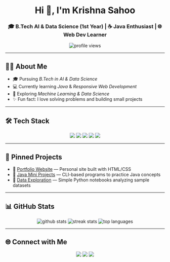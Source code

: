 <!-- Profile README -->

<h1 align="center">Hi 👋, I'm Krishna Sahoo</h1>
<h3 align="center">🎓 B.Tech AI & Data Science (1st Year) | ☕ Java Enthusiast | 🌐 Web Dev Learner</h3>

<p align="center">
  <img src="https://komarev.com/ghpvc/?username=krishnasahoo11156&label=Profile%20Views&color=blueviolet&style=flat-square" alt="profile views" />
</p>

---

## 🧑‍🎓 About Me  
- 🎓 Pursuing *B.Tech in AI & Data Science*  
- 💻 Currently learning *Java* & *Responsive Web Development*  
- 🌱 Exploring *Machine Learning & Data Science*  
- ✨ Fun fact: I love solving problems and building small projects  

---

## 🛠 Tech Stack  

<p align="center">
<img src="https://img.shields.io/badge/Java-%23ED8B00.svg?style=for-the-badge&logo=openjdk&logoColor=white" />
<img src="https://img.shields.io/badge/HTML5-%23E34F26.svg?style=for-the-badge&logo=html5&logoColor=white" />
<img src="https://img.shields.io/badge/CSS3-%231572B6.svg?style=for-the-badge&logo=css3&logoColor=white" />
<img src="https://img.shields.io/badge/Git-%23F05033.svg?style=for-the-badge&logo=git&logoColor=white" />
<img src="https://img.shields.io/badge/GitHub-%23121011.svg?style=for-the-badge&logo=github&logoColor=white" />
</p>

---

## 📌 Pinned Projects  
- 🔗 [Portfolio Website](#) — Personal site built with HTML/CSS  
- 🔗 [Java Mini Projects](#) — CLI-based programs to practice Java concepts  
- 🔗 [Data Exploration](#) — Simple Python notebooks analyzing sample datasets  

---

## 📊 GitHub Stats  

<p align="center">
<img src="https://github-readme-stats.vercel.app/api?username=krishnasahoo11156&show_icons=true&theme=tokyonight" alt="github stats" />
<img src="https://github-readme-streak-stats.herokuapp.com?user=krishnasahoo11156&theme=tokyonight&hide_border=true" alt="streak stats" />
<img src="https://github-readme-stats.vercel.app/api/top-langs/?username=krishnasahoo11156&layout=compact&theme=tokyonight" alt="top languages" />
</p>

---

## 🌐 Connect with Me  

<p align="center">
<a href="https://www.linkedin.com/in/krishna-sahoo-93048a383"><img src="https://img.shields.io/badge/LinkedIn-%230077B5.svg?style=for-the-badge&logo=linkedin&logoColor=white" /></a>
<a href="mailto:your.krishnasahoo11156@gmail.com"><img src="https://img.shields.io/badge/Email-%23EA4335.svg?style=for-the-badge&logo=gmail&logoColor=white" /></a>
<a href="https://instagram.com/krishnasahoo11156"><img src="https://img.shields.io/badge/Instagram-%23E4405F.svg?style=for-the-badge&logo=instagram&logoColor=white" /></a>
</p>
